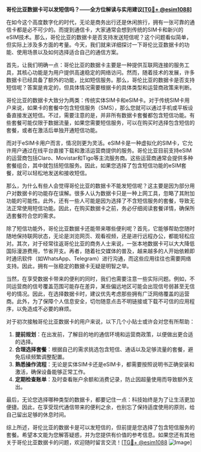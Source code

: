 **哥伦比亚数据卡可以发短信吗？——全方位解读与实用建议[[TG💪+ @esim1088](https://t.me/s/esim1088)]**

在如今这个高度数字化的时代，无论是商务出行还是休闲旅行，拥有一张可靠的通信卡都是必不可少的。而提到通信卡，大家通常会想到传统的SIM卡和新兴的eSIM技术。那么，哥伦比亚的数据卡是否支持发送短信呢？这个问题看似简单，但实际上涉及多方面的考量。今天，我们就来详细探讨一下哥伦比亚数据卡的功能、使用场景以及如何选择适合自己的通信方案。

首先，让我们明确一点：哥伦比亚的数据卡主要是一种提供互联网连接的服务工具，其核心功能是为用户提供高速稳定的网络访问。然而，随着技术的发展，许多数据卡已经具备了额外的功能，比如短信服务。那么，哥伦比亚的数据卡是否支持短信呢？答案是肯定的，但具体情况需要根据卡的具体类型和运营商政策来判断。

哥伦比亚的数据卡大致分为两类：传统实体SIM卡和eSIM卡。对于传统SIM卡用户来说，如果卡的套餐中包含短信服务（SMS），那么您就可以通过手机或平板设备直接发送短信。不过，需要注意的是，并非所有数据卡套餐都包含短信功能。有些套餐可能仅限于数据流量，如果您需要短信服务，可以在购买时选择包含短信的套餐，或者在激活后单独开通短信功能。

而对于eSIM卡用户而言，情况则更为灵活。eSIM卡是一种虚拟化的SIM卡，它允许用户通过在线平台直接下载和激活运营商提供的服务。哥伦比亚目前支持eSIM的运营商包括Claro、Movistar和Tigo等主流服务商。这些运营商通常会提供多种套餐组合，其中就包括短信服务。因此，如果您选择了包含短信功能的eSIM套餐，就可以轻松地发送和接收短信。

那么，为什么有些人会觉得哥伦比亚的数据卡不能发短信呢？这主要是因为部分用户对数据卡的功能存在误解。很多人认为数据卡只是一种上网工具，忽略了其附加功能的可能性。此外，还有一些人可能是因为选择了不含短信服务的套餐，导致无法正常使用短信功能。因此，在购买数据卡之前，务必仔细阅读套餐详情，确保所选套餐符合您的需求。

除了短信功能外，哥伦比亚数据卡还能带来哪些便利呢？首先，它能够帮助您随时随地保持联网状态，无论是浏览网页、观看视频，还是进行远程办公，都能轻松应对。其次，对于经常往返哥伦比亚的商务人士来说，一张本地数据卡可以大大降低国际漫游费用，节省开支。再者，随着社交媒体的普及，越来越多的人开始依赖即时通讯软件（如WhatsApp、Telegram）进行沟通，而这些应用往往也需要网络支持。因此，拥有一张稳定的数据卡无疑是明智之举。

当然，在享受数据卡带来的便利的同时，我们也需要注意一些实际问题。例如，不同运营商的信号覆盖范围可能存在差异，某些偏远地区可能会出现信号弱甚至无信号的情况。因此，在选择数据卡时，建议优先考虑那些拥有广泛网络覆盖的运营商。此外，为了保障个人信息安全，切勿随意点击不明链接或下载不可信的应用程序，以免造成不必要的麻烦。

对于初次接触哥伦比亚数据卡的用户来说，以下几个小贴士或许会对您有所帮助：

1. **提前规划**：在出发前，了解目的地的通信环境和运营商政策，以便做出更合适的选择。
2. **合理选择套餐**：根据自己的需求挑选包含短信、通话以及足够流量的套餐，避免后续频繁调整配置。
3. **熟悉操作流程**：无论是实体SIM卡还是eSIM卡，都需要按照说明书正确安装和激活，确保设备能够正常工作。
4. **定期检查账单**：及时查看账户余额和消费记录，防止因超量使用而导致额外支出。

最后，无论您选择哪种类型的数据卡，都要记住一点：科技始终是为了让生活更加便捷。因此，在享受现代通信带来的便利之余，也别忘了保持适度使用的原则，给自己留出足够的休息时间。

综上所述，哥伦比亚的数据卡是可以发短信的，但前提是您选择了包含短信服务的套餐。希望本文能为您解答疑惑，并为您提供有价值的参考信息。如果您还有其他关于哥伦比亚数据卡的问题，欢迎随时留言交流！[[TG💪+ @esim1088](https://t.me/s/esim1088) ![Image](https://i.postimg.cc/4NQfJmqS/Snipaste-2025-05-13-00-14-12.png)]